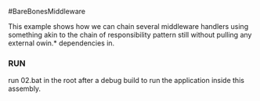 ﻿#BareBonesMiddleware

This example shows how we can chain several middleware handlers using something akin to the chain of responsibility pattern still without pulling any external owin.* dependencies in.

### RUN

run 02.bat in the root after a debug build to run the application inside this assembly.